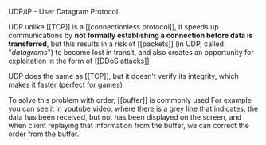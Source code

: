 UDP/IP - User Datagram Protocol

UDP unlike [[TCP]] is a [[connectionless protocol]], it speeds up communications by **not formally establishing a connection before data is transferred**,
but this results in a risk of [[packets]] (in UDP, called "*datagrams*") to become lost in transit, and also creates an opportunity for  exploitation in the form of [[DDoS attacks]]


UDP does the same as [[TCP]], but it doesn't verify its integrity, which makes it faster (perfect for games)


To solve this problem with order, [[buffer]] is commonly used
For example you can see it in youtube video, where there is a grey line that indicates, the data has been received, but not has been displayed on the screen, and when client replaying that information from the buffer, we can correct the order from the buffer.
